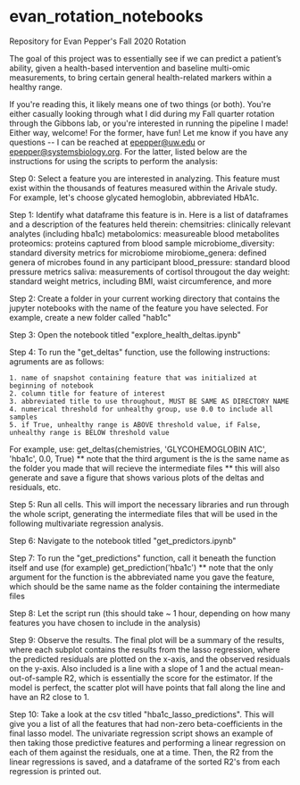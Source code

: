 # evan_rotation_notebooks
Repository for Evan Pepper's Fall 2020 Rotation

The goal of this project was to essentially see if we can predict a patient’s ability, given a health-based intervention and baseline multi-omic measurements, to bring certain general health-related markers within a healthy range.

If you're reading this, it likely means one of two things (or both). You're either casually looking through what I did during my Fall quarter rotation through the Gibbons lab, or you're interested in running the pipeline I made! Either way, welcome! For the former, have fun! Let me know if you have any questions -- I can be reached at epepper@uw.edu or epepper@systemsbiology.org. For the latter, listed below are the instructions for using the scripts to perform the analysis:

Step 0: Select a feature you are interested in analyzing. This feature must exist within the thousands of features measured within the Arivale study. For example, let's choose glycated hemoglobin, abbreviated HbA1c.

Step 1: Identify what dataframe this feature is in. Here is a list of dataframes and a description of the features held therein:
  chemsitries: clinically relevant analytes (including hba1c)
  metabolomics: measureable blood metabolites
  proteomics: proteins captured from blood sample
  microbiome_diversity: standard diversity metrics for microbiome
  mirobiome_genera: defined genera of microbes found in any participant
  blood_pressure: standard blood pressure metrics
  saliva: measurements of cortisol througout the day
  weight: standard weight metrics, including BMI, waist circumference, and more
  
Step 2: Create a folder in your current working directory that contains the jupyter notebooks with the name of the feature you have selected. For example, create a new folder called "hab1c"

Step 3: Open the notebook titled "explore_health_deltas.ipynb"

Step 4: To run the "get_deltas" function, use the following instructions:
  agruments are as follows:
  
    1. name of snapshot containing feature that was initialized at beginning of notebook    
    2. column title for feature of interest
    3. abbreviated title to use throughout, MUST BE SAME AS DIRECTORY NAME
    4. numerical threshold for unhealthy group, use 0.0 to include all samples
    5. if True, unhealthy range is ABOVE threshold value, if False, unhealthy range is BELOW threshold value
  
  For example, use: get_deltas(chemistries, 'GLYCOHEMOGLOBIN A1C', 'hba1c', 0.0, True)
  ** note that the third argument is the is the same name as the folder you made that will recieve the intermediate files
  ** this will also generate and save a figure that shows various plots of the deltas and residuals, etc.
    
Step 5: Run all cells. This will import the necessary libraries and run through the whole script, generating the intermediate files that will be used in the following multivariate regression analysis.

Step 6: Navigate to the notebook titled "get_predictors.ipynb"

Step 7: To run the "get_predictions" function, call it beneath the function itself and use (for example) get_prediction('hba1c')
  ** note that the only argument for the function is the abbreviated name you gave the feature, which should be the same name as the folder 
  containing the intermediate files
  
Step 8: Let the script run (this should take ~ 1 hour, depending on how many features you have chosen to include in the analysis)

Step 9: Observe the results. The final plot will be a summary of the results, where each subplot contains the results from the lasso regression, where the predicted residuals are plotted on the x-axis, and the observed residuals on the y-axis. Also included is a line with a slope of 1 and the actual mean-out-of-sample R2, which is essentially the score for the estimator. If the model is perfect, the scatter plot will have points that fall along the line and have an R2 close to 1.

Step 10: Take a look at the csv titled "hba1c_lasso_predictions". This will give you a list of all the features that had non-zero beta-coefficients in the final lasso model. The univariate regression script shows an example of then taking those predictive features and performing a linear regression on each of them against the residuals, one at a time. Then, the R2 from the linear regressions is saved, and a dataframe of the sorted R2's from each regression is printed out.
